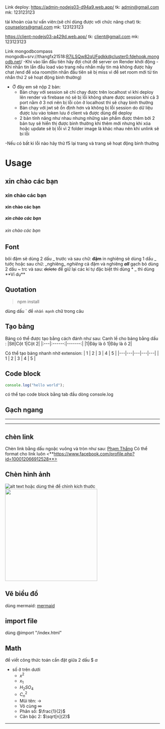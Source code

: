 Link deploy:
https://admin-nodejs03-d94a9.web.app/
tk: admin@gmail.com
mk: 123123123

tài khoản của tư vấn viên:(sẽ chỉ dùng được với chức năng chat)
tk: counselors@gmail.com
mk: 123123123

https://client-nodejs03-a429d.web.app/
tk: client@gmail.com
mk: 123123123

Link mongodbcompass
mongodb+srv://thangfx21518:R7iLSQw82qUFqdkk@cluster0.fdehoqk.mongodb.net/
-Khi vào lần đầu tiên hãy đợi chút để server on Render khởi động
-Khi nhắn tin lần đầu load vào trang nếu nhắn mấy tin mà không được hãy chat /end để xóa room(tin nhắn đầu tiên sẽ bị miss vì để set room mới từ tin nhắn thứ 2 sẽ hoạt động bình thường)
-	Ở đây em sẽ nộp 2 bản:
	-	Bản chạy với session sẽ chỉ chạy được trên localhost vì khi deploy lên render và firebase nó sẽ bị lỗi không share được session khi cả 3 port nằm ở 3 nơi nên bị lỗi còn ở localhost thì sẽ chạy bình thường
	-	Bản chạy với jwt sẽ ổn định hơn và không bị lỗi session do dữ liệu được lưu vào token lưu ở client và được dùng để deploy 
	-	2 bản tính năng như nhau nhưng những sản phẩm được thêm bởi 2 bản tuy sẽ hiển thị được bình thường khi thêm mới nhưng khi xóa hoặc update sẽ bị lỗi vì 2 folder image là khác nhau nên khi unlink sẽ bi lỗi

-Nếu có bất kì lỗi nào hãy thử f5 lại trang và trang sẽ hoạt động bình thường
# Usage

## xin chào các bạn

### xin chào các bạn

#### xin chào các bạn

##### xin chào các bạn

###### xin chào các bạn

## Font

bôi đậm sẽ dùng 2 dấu _ trước và sau chữ: **đậm**
in nghiêng sẽ dùng 1 dấu _ tước hoặc sau chữ: \_nghiêng\_ _nghiêng_
cả đậm và nghiêng **_all_**
gạch bỏ dùng 2 dấu ~ trc và sau: ~~delete~~
để giữ lại các kí tự đặc biệt thì dùng \* \_ thì dùng \*\*Ví dụ\*\*

## Quotation

> npm install

dùng dấu \` để `nhấn mạnh` chữ trong câu

## Tạo bảng

Bảng có thể được tạo bằng cách đánh như sau:
Canh lề cho bảng bằng dấu :
|Stt|Cột 1|Cột 2|
|:---|:------:|-------:|
|1|Đây là ô 1|Đây là ô 2|

Có thể tạo bảng nhanh nhờ extension:
| 1 | 2 | 3 | 4 | 5 |
|---|---|---|---|---|
| 1 | 2 | 3 | 4 | 5 |

## Code block

```javascript
console.log("hello world");
```

có thể tạo code block bằng tab đầu dòng
console.log

## Gạch ngang

---

---

## chèn link

Chèn link bằng dấu ngoặc vuông và tròn như sau:
[Phạm Thắng](https://www.facebook.com/profile.php?id=100012066912528)
Có thể format cho link luôn
<**https://www.facebook.com/profile.php?id=100012066912528**>

## Chèn hình ảnh

![alt text](z5305630368321_5ab90acbe5f3147f397cc821552f9a5f.jpg)
hoặc dùng thẻ để chỉnh kích thước
<img src="z5305630368321_5ab90acbe5f3147f397cc821552f9a5f.jpg" width="300">

## Vẽ biểu đồ

dùng mermaid: [mermaid](https://www.facebook.com/profile.php?id=100012066912528)

## import file

dùng @import "/index.html"

## Math

để viết công thức toán cần đặt giữa 2 dấu \$
$\alpha$

- số ở trên dưới
  - $x^2$
  - $x_1$
  - $H_2SO_4$
  - $C_n^2$
  - Mũi tên: $\to$
  - Vô cùng $\infty$
  - Phân số: $\frac{1}{2}$
  - Căn bậc 2: $\sqrt[n]{2}$

---
